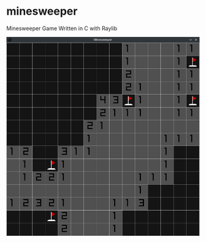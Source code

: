 # minesweeper
Minesweeper Game Written in C with Raylib

![minesweeper](https://github.com/Default-Artin/minesweeper/blob/main/minesweeper.png?raw=true "Minesweeper")

